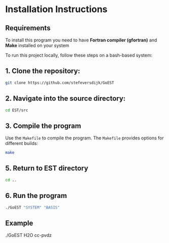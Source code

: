 # Installation Instructions

## Requirements
  To install this program you need to have **Fortran compiler (gfortran)** and **Make** installed on your system


To run this project locally, follow these steps on a bash-based system:

## 1. Clone the repository:
```bash
git clone https://github.com/stefeversdijk/GoEST
```


## 2. Navigate into the source directory:
```bash
cd EST/src
```

## 3. Compile the program

Use the `Makefile` to compile the program. The `Makefile` provides options for different builds:

  ```bash
  make
  ```

## 5. Return to EST directory
```bash
cd ..
```
## 6. Run the program

```bash
./GoEST "SYSTEM" "BASIS"
```
## Example
./GoEST H2O cc-pvdz

